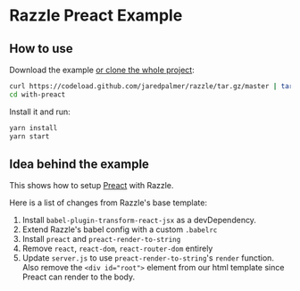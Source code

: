# Razzle Preact Example

## How to use

Download the example [or clone the whole project](https://github.com/jaredpalmer/razzle.git):

```bash
curl https://codeload.github.com/jaredpalmer/razzle/tar.gz/master | tar -xz --strip=2 razzle-master/examples/with-preact
cd with-preact
```

Install it and run:

```bash
yarn install
yarn start
```

## Idea behind the example

This shows how to setup [Preact](https://github.com/developit/preact) with Razzle.

Here is a list of changes from Razzle's base template:

1. Install `babel-plugin-transform-react-jsx` as a devDependency.
2. Extend Razzle's babel config with a custom `.babelrc`
3. Install `preact` and `preact-render-to-string`
4. Remove `react`, `react-dom`, `react-router-dom` entirely
5. Update `server.js` to use `preact-render-to-string`'s `render` function. Also remove the `<div id="root">` element from our html template since Preact can render to the body.
